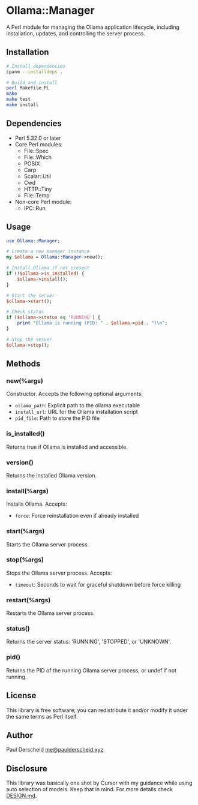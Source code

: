 # Ollama::Manager

A Perl module for managing the Ollama application lifecycle, including installation, updates, and controlling the server process.

## Installation

```bash
# Install dependencies
cpanm --installdeps .

# Build and install
perl Makefile.PL
make
make test
make install
```

## Dependencies

- Perl 5.32.0 or later
- Core Perl modules:
  - File::Spec
  - File::Which
  - POSIX
  - Carp
  - Scalar::Util
  - Cwd
  - HTTP::Tiny
  - File::Temp
- Non-core Perl module:
  - IPC::Run

## Usage

```perl
use Ollama::Manager;

# Create a new manager instance
my $ollama = Ollama::Manager->new();

# Install Ollama if not present
if (!$ollama->is_installed) {
    $ollama->install();
}

# Start the server
$ollama->start();

# Check status
if ($ollama->status eq 'RUNNING') {
    print "Ollama is running (PID: " . $ollama->pid . ")\n";
}

# Stop the server
$ollama->stop();
```

## Methods

### new(%args)

Constructor. Accepts the following optional arguments:

- `ollama_path`: Explicit path to the ollama executable
- `install_url`: URL for the Ollama installation script
- `pid_file`: Path to store the PID file

### is_installed()

Returns true if Ollama is installed and accessible.

### version()

Returns the installed Ollama version.

### install(%args)

Installs Ollama. Accepts:

- `force`: Force reinstallation even if already installed

### start(%args)

Starts the Ollama server process.

### stop(%args)

Stops the Ollama server process. Accepts:

- `timeout`: Seconds to wait for graceful shutdown before force killing

### restart(%args)

Restarts the Ollama server process.

### status()

Returns the server status: 'RUNNING', 'STOPPED', or 'UNKNOWN'.

### pid()

Returns the PID of the running Ollama server process, or undef if not running.

## License

This library is free software; you can redistribute it and/or modify it under the same terms as Perl itself.

## Author

Paul Derscheid <me@paulderscheid.xyz>

## Disclosure

This library was basically one shot by Cursor with my guidance while using auto selection of models.
Keep that in mind. For more details check [DESIGN.md](DESIGN.md).